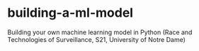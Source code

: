 # building-a-ml-model
Building your own machine learning model in Python (Race and Technologies of Surveillance, S21, University of Notre Dame)
